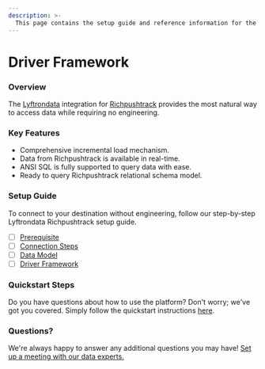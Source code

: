 ```yaml
---
description: >-
  This page contains the setup guide and reference information for the Richpushtrack source connector.
---
```


# Driver Framework

### Overview

The [Lyftrondata](https://www.lyftrondata.com/) integration for [Richpushtrack](https://www.lyftrondata.com/integration/marketing-analytics/rich-push/) provides the most natural way to access data while requiring no engineering.

### Key Features

* Comprehensive incremental load mechanism.
* Data from Richpushtrack is available in real-time.&#x20;
* ANSI SQL is fully supported to query data with ease.
* Ready to query Richpushtrack relational schema model.

### Setup Guide

To connect to your destination without engineering, follow our step-by-step Lyftrondata Richpushtrack setup guide.

* [ ] [Prerequisite](../prerequisite.md)
* [ ] [Connection Steps](../connection-steps.md)
* [ ] [Data Model](../data-model/erd.md)
* [ ] [Driver Framework](../driver-framework/)

### Quickstart Steps

Do you have questions about how to use the platform? Don't worry; we've got you covered. Simply follow the quickstart instructions [here](../driver-framework/README.md).

### Questions? <a href="#questions" id="questions"></a>

We're always happy to answer any additional questions you may have! [Set up a meeting with our data experts.](https://www.lyftrondata.com/book-a-meeting/)


